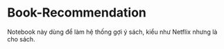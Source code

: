 # Book-Recommendation
Notebook này dùng để làm hệ thống gợi ý sách, kiểu như Netflix nhưng là cho sách.
